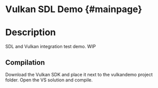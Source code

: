 Vulkan SDL Demo {#mainpage}
=======================

# Description

SDL and Vulkan integration test demo. WIP

## Compilation

Download the Vulkan SDK and place it next to the vulkandemo project folder. Open the VS solution and compile.